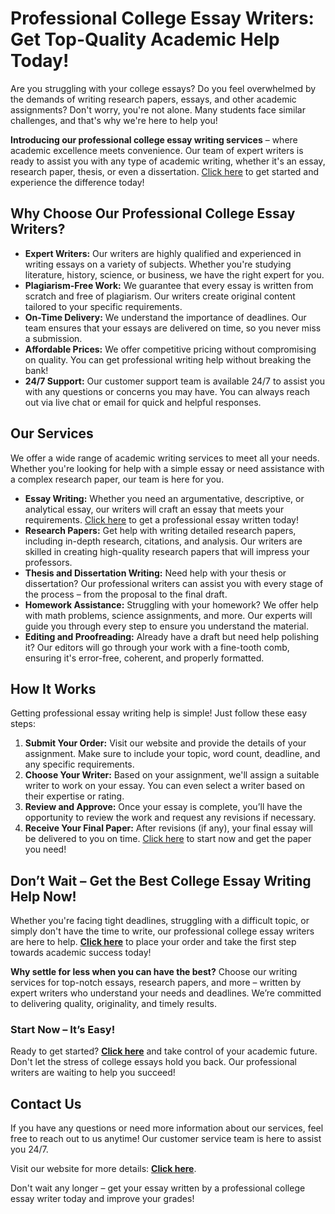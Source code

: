 # Professional College Essay Writers: Get Top-Quality Academic Help Today!

Are you struggling with your college essays? Do you feel overwhelmed by the demands of writing research papers, essays, and other academic assignments? Don't worry, you're not alone. Many students face similar challenges, and that's why we're here to help you!

**Introducing our professional college essay writing services** – where academic excellence meets convenience. Our team of expert writers is ready to assist you with any type of academic writing, whether it's an essay, research paper, thesis, or even a dissertation. [Click here](https://tinyurl.com/topessay?keyword=professional+college+essay+writers) to get started and experience the difference today!

## Why Choose Our Professional College Essay Writers?

- **Expert Writers:** Our writers are highly qualified and experienced in writing essays on a variety of subjects. Whether you're studying literature, history, science, or business, we have the right expert for you.
- **Plagiarism-Free Work:** We guarantee that every essay is written from scratch and free of plagiarism. Our writers create original content tailored to your specific requirements.
- **On-Time Delivery:** We understand the importance of deadlines. Our team ensures that your essays are delivered on time, so you never miss a submission.
- **Affordable Prices:** We offer competitive pricing without compromising on quality. You can get professional writing help without breaking the bank!
- **24/7 Support:** Our customer support team is available 24/7 to assist you with any questions or concerns you may have. You can always reach out via live chat or email for quick and helpful responses.

## Our Services

We offer a wide range of academic writing services to meet all your needs. Whether you're looking for help with a simple essay or need assistance with a complex research paper, our team is here for you.

- **Essay Writing:** Whether you need an argumentative, descriptive, or analytical essay, our writers will craft an essay that meets your requirements. [Click here](https://tinyurl.com/topessay?keyword=professional+college+essay+writers) to get a professional essay written today!
- **Research Papers:** Get help with writing detailed research papers, including in-depth research, citations, and analysis. Our writers are skilled in creating high-quality research papers that will impress your professors.
- **Thesis and Dissertation Writing:** Need help with your thesis or dissertation? Our professional writers can assist you with every stage of the process – from the proposal to the final draft.
- **Homework Assistance:** Struggling with your homework? We offer help with math problems, science assignments, and more. Our experts will guide you through every step to ensure you understand the material.
- **Editing and Proofreading:** Already have a draft but need help polishing it? Our editors will go through your work with a fine-tooth comb, ensuring it's error-free, coherent, and properly formatted.

## How It Works

Getting professional essay writing help is simple! Just follow these easy steps:

1. **Submit Your Order:** Visit our website and provide the details of your assignment. Make sure to include your topic, word count, deadline, and any specific requirements.
2. **Choose Your Writer:** Based on your assignment, we'll assign a suitable writer to work on your essay. You can even select a writer based on their expertise or rating.
3. **Review and Approve:** Once your essay is complete, you’ll have the opportunity to review the work and request any revisions if necessary.
4. **Receive Your Final Paper:** After revisions (if any), your final essay will be delivered to you on time. [Click here](https://tinyurl.com/topessay?keyword=professional+college+essay+writers) to start now and get the paper you need!

## Don’t Wait – Get the Best College Essay Writing Help Now!

Whether you're facing tight deadlines, struggling with a difficult topic, or simply don't have the time to write, our professional college essay writers are here to help. [**Click here**](https://tinyurl.com/topessay?keyword=professional+college+essay+writers) to place your order and take the first step towards academic success today!

**Why settle for less when you can have the best?** Choose our writing services for top-notch essays, research papers, and more – written by expert writers who understand your needs and deadlines. We’re committed to delivering quality, originality, and timely results.

### Start Now – It’s Easy!

Ready to get started? [**Click here**](https://tinyurl.com/topessay?keyword=professional+college+essay+writers) and take control of your academic future. Don't let the stress of college essays hold you back. Our professional writers are waiting to help you succeed!

## Contact Us

If you have any questions or need more information about our services, feel free to reach out to us anytime! Our customer service team is here to assist you 24/7.

Visit our website for more details: [**Click here**](https://tinyurl.com/topessay?keyword=professional+college+essay+writers).

Don't wait any longer – get your essay written by a professional college essay writer today and improve your grades!
